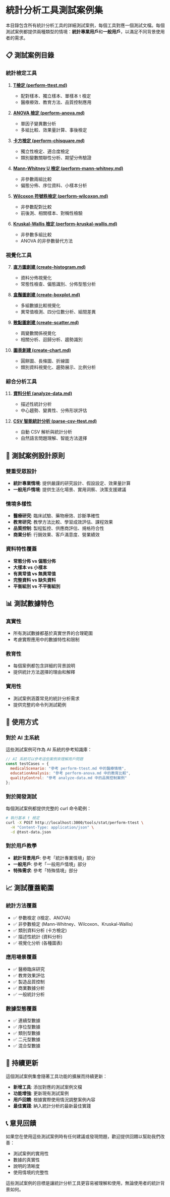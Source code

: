 # 統計分析工具測試案例集

本目錄包含所有統計分析工具的詳細測試案例，每個工具對應一個測試文檔。每個測試案例都提供兩種類型的情境：**統計專業用戶**和**一般用戶**，以滿足不同背景使用者的需求。

## 📋 測試案例目錄

### 統計檢定工具
1. **[T檢定 (perform-ttest.md)](./perform-ttest.md)**
   - 配對樣本、獨立樣本、單樣本 t 檢定
   - 醫療療效、教育方法、品質控制應用

2. **[ANOVA 檢定 (perform-anova.md)](./perform-anova.md)**
   - 單因子變異數分析
   - 多組比較、效果量計算、事後檢定

3. **[卡方檢定 (perform-chisquare.md)](./perform-chisquare.md)**
   - 獨立性檢定、適合度檢定
   - 類別變數關聯性分析、期望分佈驗證

4. **[Mann-Whitney U 檢定 (perform-mann-whitney.md)](./perform-mann-whitney.md)**
   - 非參數兩組比較
   - 偏態分佈、序位資料、小樣本分析

5. **[Wilcoxon 符號秩檢定 (perform-wilcoxon.md)](./perform-wilcoxon.md)**
   - 非參數配對比較
   - 前後測、相關樣本、對稱性檢驗

6. **[Kruskal-Wallis 檢定 (perform-kruskal-wallis.md)](./perform-kruskal-wallis.md)**
   - 非參數多組比較
   - ANOVA 的非參數替代方法

### 視覺化工具
7. **[直方圖創建 (create-histogram.md)](./create-histogram.md)**
   - 資料分佈視覺化
   - 常態性檢查、偏態識別、分佈型態分析

8. **[盒鬚圖創建 (create-boxplot.md)](./create-boxplot.md)**
   - 多組數據比較視覺化
   - 異常值檢測、四分位數分析、組間差異

9. **[散點圖創建 (create-scatter.md)](./create-scatter.md)**
   - 兩變數關係視覺化
   - 相關分析、迴歸分析、趨勢識別

10. **[圖表創建 (create-chart.md)](./create-chart.md)**
    - 圓餅圖、長條圖、折線圖
    - 類別資料視覺化、趨勢展示、比例分析

### 綜合分析工具
11. **[資料分析 (analyze-data.md)](./analyze-data.md)**
    - 描述性統計分析
    - 中心趨勢、變異性、分佈形狀評估

12. **[CSV 智能統計分析 (parse-csv-ttest.md)](./parse-csv-ttest.md)**
    - 自動 CSV 解析與統計分析
    - 自然語言問題理解、智能方法選擇

## 🎯 測試案例設計原則

### 雙重受眾設計
- **統計專業情境**: 提供嚴謹的研究設計、假設設定、效果量計算
- **一般用戶情境**: 提供生活化場景、實用洞察、決策支援建議

### 情境多樣性
- **醫療研究**: 臨床試驗、藥物療效、診斷準確性
- **教育研究**: 教學方法比較、學習成效評估、課程效果
- **品質控制**: 製程監控、供應商評估、規格符合性
- **商業分析**: 行銷效果、客戶滿意度、營業績效

### 資料特性覆蓋
- **常態分佈 vs 偏態分佈**
- **大樣本 vs 小樣本**
- **有異常值 vs 無異常值**
- **完整資料 vs 缺失資料**
- **平衡組別 vs 不平衡組別**

## 📊 測試數據特色

### 真實性
- 所有測試數據都基於真實世界的合理範圍
- 考慮實際應用中的數據特性和限制

### 教育性
- 每個案例都包含詳細的背景說明
- 提供統計方法選擇的理由和解釋

### 實用性
- 測試案例涵蓋常見的統計分析需求
- 提供完整的命令列測試範例

## 🚀 使用方式

### 對於 AI 主系統
這些測試案例可作為 AI 系統的參考知識庫：

```javascript
// AI 系統可以參考這些案例來理解用戶問題
const testCases = {
  medicalScenario: "參考 perform-ttest.md 中的醫療情境",
  educationAnalysis: "參考 perform-anova.md 中的教育比較",
  qualityControl: "參考 analyze-data.md 中的品質控制案例"
};
```

### 對於開發測試
每個測試案例都提供完整的 curl 命令範例：

```bash
# 執行基本 t 檢定
curl -X POST http://localhost:3000/tools/stat/perform-ttest \
  -H "Content-Type: application/json" \
  -d @test-data.json
```

### 對於用戶教學
- **統計背景用戶**: 參考「統計專業情境」部分
- **一般用戶**: 參考「一般用戶情境」部分
- **特殊需求**: 參考「特殊情境」部分

## 📈 測試覆蓋範圍

### 統計方法覆蓋
- ✅ 參數檢定 (t檢定、ANOVA)
- ✅ 非參數檢定 (Mann-Whitney、Wilcoxon、Kruskal-Wallis)
- ✅ 類別資料分析 (卡方檢定)
- ✅ 描述性統計 (資料分析)
- ✅ 視覺化分析 (各種圖表)

### 應用場景覆蓋
- ✅ 醫療臨床研究
- ✅ 教育效果評估
- ✅ 製造品質控制
- ✅ 商業數據分析
- ✅ 一般統計分析

### 數據型態覆蓋
- ✅ 連續型數據
- ✅ 序位型數據
- ✅ 類別型數據
- ✅ 二元型數據
- ✅ 混合型數據

## 🔄 持續更新

這個測試案例集會隨著工具功能的擴展而持續更新：

- **新增工具**: 添加對應的測試案例文檔
- **功能增強**: 更新現有測試案例
- **用戶回饋**: 根據實際使用情況調整案例內容
- **最佳實踐**: 納入統計分析的最新最佳實踐

## 📞 意見回饋

如果您在使用這些測試案例時有任何建議或發現問題，歡迎提供回饋以幫助我們改善：

- 測試案例的實用性
- 數據的真實性
- 說明的清晰度
- 使用情境的完整性

這些測試案例的目標是讓統計分析工具更容易被理解和使用，無論使用者的統計背景如何。